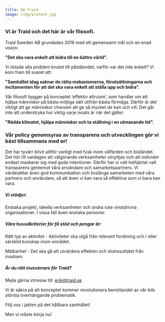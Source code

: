 ```yaml
---
title: Om Traid
image: /img/protest.jpg
---
```

### Vi är Traid och det här är vår filosofi.


<!--StartFragment-->

Traid Sweden AB grundades 2019 med ett gemensamt mål och en enad vision: 

**"Det ska vara enkelt att bidra till en bättre värld".** 

Vi listade alla problem knutet till påståendet, varför var det inte enkelt? Vi kom fram till svaret att: 

**"Samhället idag saknar de rätta mekanismerna, förutsättningarna och incitamenten för att det ska vara enkelt att ställa upp och bidra".** 

Vår filosofi  bygger på konceptet ’effektiv altruism’, som handlar om att hjälpa människor på bästa möjliga sätt utifrån bästa förmåga. Därför är det viktigt att ge människor chansen att ge så mycket de kan och vill. Det går inte att understryka hur viktig varje insats är när det gäller: 

**"Rädda klimatet, hjälpa människor och ta ställning i en utmanande tid".** 

### Vår policy genomsyras av transparens och utvecklingen gör vi bäst tillsammans med er!

Det har tyvärr blivit alltför vanligt med fusk inom välfärden och biståndet. Det hör till vardagen att välgörande verksamheter utnyttjas och att individer endast maskerar sig med goda intentioner. Därför har vi valt helhjärtat valt transparens gentemot våra användare och samarbetspartners. Vi värdesätter även god kommunikation och livslånga samarbeten med våra partners och användare, så att även vi kan vara så effektiva som vi bara kan vara. 

##### Vi stödjer: 

Enstaka projekt, ideella verksamheter och andra icke vinstdrivna organisationer.  I vissa fall även enstaka  personer. 

##### **Våra huvudkriterier för få stöd och pengar är:**

Rätt typ av aktivitet - Aktiviteter ska utgå från relevant forskning och / eller särskild kunskap inom området. 

Mätbarhet - Det ska gå att utvärdera effekten och slutresultatet från insatsen. 

<!--StartFragment-->

##### Är du rätt investerare för Traid?

Mejla gärna intresse till: erik@traid.se

Vi är säkra på att konceptet kommer revolutionera bemötandet av vår tids största överhängande problematik.

Följ oss i jakten på det hållbara samhället!

Men vi måste börja nu!

<!--EndFragment-->